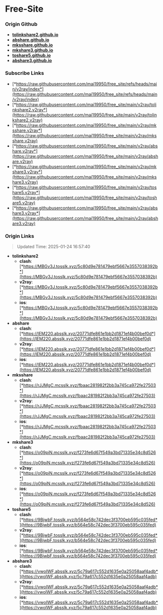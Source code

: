 # Free-Site

### Origin Github

- [**tolinkshare2.github.io**](https://github.com/tolinkshare2/tolinkshare2.github.io)
- [**abshare.github.io**](https://github.com/abshare/abshare.github.io)
- [**mksshare.github.io**](https://github.com/mksshare/mksshare.github.io)
- [**mkshare3.github.io**](https://github.com/mkshare3/mkshare3.github.io)
- [**toshare5.github.io**](https://github.com/toshare5/toshare5.github.io)
- [**abshare3.github.io**](https://github.com/abshare3/abshare3.github.io)

### Subscribe Links

- [*https://raw.githubusercontent.com/mai19950/free_site/refs/heads/main/v2ray/index*](https://raw.githubusercontent.com/mai19950/free_site/refs/heads/main/v2ray/index)
- [*https://raw.githubusercontent.com/mai19950/free_site/main/v2ray/tolinkshare2.v2ray*](https://raw.githubusercontent.com/mai19950/free_site/main/v2ray/tolinkshare2.v2ray)
- [*https://raw.githubusercontent.com/mai19950/free_site/main/v2ray/mksshare.v2ray*](https://raw.githubusercontent.com/mai19950/free_site/main/v2ray/mksshare.v2ray)
- [*https://raw.githubusercontent.com/mai19950/free_site/main/v2ray/abshare.v2ray*](https://raw.githubusercontent.com/mai19950/free_site/main/v2ray/abshare.v2ray)
- [*https://raw.githubusercontent.com/mai19950/free_site/main/v2ray/mkshare3.v2ray*](https://raw.githubusercontent.com/mai19950/free_site/main/v2ray/mkshare3.v2ray)
- [*https://raw.githubusercontent.com/mai19950/free_site/main/v2ray/toshare5.v2ray*](https://raw.githubusercontent.com/mai19950/free_site/main/v2ray/toshare5.v2ray)
- [*https://raw.githubusercontent.com/mai19950/free_site/main/v2ray/abshare3.v2ray*](https://raw.githubusercontent.com/mai19950/free_site/main/v2ray/abshare3.v2ray)

### Origin Links

> Updated Time: 2025-01-24 16:57:40

- **tolinkshare2**
  - **clash**: [*https://MBGv3J.tosslk.xyz/5c80d9e781479ebf5667e3557038392b*](https://MBGv3J.tosslk.xyz/5c80d9e781479ebf5667e3557038392b)
  - **v2ray**: [*https://MBGv3J.tosslk.xyz/5c80d9e781479ebf5667e3557038392b*](https://MBGv3J.tosslk.xyz/5c80d9e781479ebf5667e3557038392b)
  - **ios**: [*https://MBGv3J.tosslk.xyz/5c80d9e781479ebf5667e3557038392b*](https://MBGv3J.tosslk.xyz/5c80d9e781479ebf5667e3557038392b)
- **abshare**
  - **clash**: [*https://lEM220.absslk.xyz/20771dfe861e1bb2d1871ef4b00bef0d*](https://lEM220.absslk.xyz/20771dfe861e1bb2d1871ef4b00bef0d)
  - **v2ray**: [*https://lEM220.absslk.xyz/20771dfe861e1bb2d1871ef4b00bef0d*](https://lEM220.absslk.xyz/20771dfe861e1bb2d1871ef4b00bef0d)
  - **ios**: [*https://lEM220.absslk.xyz/20771dfe861e1bb2d1871ef4b00bef0d*](https://lEM220.absslk.xyz/20771dfe861e1bb2d1871ef4b00bef0d)
- **mksshare**
  - **clash**: [*https://rJJMgC.mcsslk.xyz/fbaac281982f2bb3a745ca972fe27503*](https://rJJMgC.mcsslk.xyz/fbaac281982f2bb3a745ca972fe27503)
  - **v2ray**: [*https://rJJMgC.mcsslk.xyz/fbaac281982f2bb3a745ca972fe27503*](https://rJJMgC.mcsslk.xyz/fbaac281982f2bb3a745ca972fe27503)
  - **ios**: [*https://rJJMgC.mcsslk.xyz/fbaac281982f2bb3a745ca972fe27503*](https://rJJMgC.mcsslk.xyz/fbaac281982f2bb3a745ca972fe27503)
- **mkshare3**
  - **clash**: [*https://o09piN.mcsslk.xyz/f273fe6d67f549a3bd71335e34c8d526*](https://o09piN.mcsslk.xyz/f273fe6d67f549a3bd71335e34c8d526)
  - **v2ray**: [*https://o09piN.mcsslk.xyz/f273fe6d67f549a3bd71335e34c8d526*](https://o09piN.mcsslk.xyz/f273fe6d67f549a3bd71335e34c8d526)
  - **ios**: [*https://o09piN.mcsslk.xyz/f273fe6d67f549a3bd71335e34c8d526*](https://o09piN.mcsslk.xyz/f273fe6d67f549a3bd71335e34c8d526)
- **toshare5**
  - **clash**: [*https://9BjwbF.tosslk.xyz/b564e58c742dec3f3700eb595c035fed*](https://9BjwbF.tosslk.xyz/b564e58c742dec3f3700eb595c035fed)
  - **v2ray**: [*https://9BjwbF.tosslk.xyz/b564e58c742dec3f3700eb595c035fed*](https://9BjwbF.tosslk.xyz/b564e58c742dec3f3700eb595c035fed)
  - **ios**: [*https://9BjwbF.tosslk.xyz/b564e58c742dec3f3700eb595c035fed*](https://9BjwbF.tosslk.xyz/b564e58c742dec3f3700eb595c035fed)
- **abshare3**
  - **clash**: [*https://vwoIWF.absslk.xyz/5c79a617c552d1635e0a25058aaf4adb*](https://vwoIWF.absslk.xyz/5c79a617c552d1635e0a25058aaf4adb)
  - **v2ray**: [*https://vwoIWF.absslk.xyz/5c79a617c552d1635e0a25058aaf4adb*](https://vwoIWF.absslk.xyz/5c79a617c552d1635e0a25058aaf4adb)
  - **ios**: [*https://vwoIWF.absslk.xyz/5c79a617c552d1635e0a25058aaf4adb*](https://vwoIWF.absslk.xyz/5c79a617c552d1635e0a25058aaf4adb)
